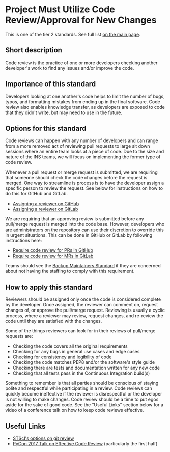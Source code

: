 # Project Must Utilize Code Review/Approval for New Changes

This is one of the tier 2 standards. See full list [on the main page](../README.md).

## Short description

Code review is the practice of one or more developers checking another developer's work to find any issues and/or improve the code.

## Importance of this standard

Developers looking at one another's code helps to limit the number of bugs, typos, and formatting mistakes from ending up in the final software. Code review also enables knowledge transfer, as developers are exposed to code that they didn't write, but may need to use in the future.

## Options for this standard

Code reviews can happen with any number of developers and can range from a more removed act of reviewing pull requests to large sit down sessions where an entire team looks at a piece of code. Due to the size and nature of the INS teams, we will focus on implementing the former type of code review.

Whenever a pull request or merge request is submitted, we are requiring that someone should check the code changes before the request is merged. One way to streamline is process is to have the developer assign a specific person to review the request. See below for instructions on how to do this for GitHub and GitLab.
- [Assigning a reviewer on GitHub](https://help.github.com/en/github/collaborating-with-issues-and-pull-requests/requesting-a-pull-request-review)
- [Assigning a reviewer on GitLab](https://docs.gitlab.com/ee/user/project/merge_requests/merge_request_approvals.html)

We are requiring that an approving review is submitted before any pull/merge request is merged into the code base. However, developers who are administrators on the repository can use their discretion to override this in urgent situations. This can be done in GitHub or GitLab by following instructions here:
- [Require code review for PRs in GitHub](https://docs.github.com/en/repositories/configuring-branches-and-merges-in-your-repository/defining-the-mergeability-of-pull-requests/managing-a-branch-protection-rule)
- [Require code review for MRs in GitLab](https://docs.gitlab.com/ee/user/project/merge_requests/merge_request_approvals.html)

Teams should see the [Backup Maintainers Standard](backup_maintainers.md) if they are concerned about not having the staffing to comply with this requirement.

## How to apply this standard

Reviewers should be assigned only once the code is considered complete by the developer. Once assigned, the reviewer can comment on, request changes of, or approve the pull/merge request. Reviewing is usually a cyclic process, where a reviewer may review, request changes, and re-review the code until they are satisfied with the changes.

Some of the things reviewers can look for in their reviews of pull/merge requests are:
- Checking the code covers all the original requirements
- Checking for any bugs in general use cases and edge cases
- Checking for consistency and legibility of code
- Checking the code matches PEP8 and/or the software's style guide
- Checking there are tests and documentation written for any new code
- Checking that all tests pass in the Continuous Integration build(s)

Something to remember is that all parties should be conscious of staying polite and respectful while participating in a review. Code reviews can quickly become ineffective if the reviewer is disrespectful or the developer is not willing to make changes. Code review should be a time to put egos aside for the sake of good code. See the "Useful Links" section below for a video of a conference talk on how to keep code reviews effective.

## Useful Links

- [STScI's options on git review](https://github.com/spacetelescope/style-guides/blob/master/guides/git-pr-review.md)
- [PyCon 2017 Talk on Effective Code Review](https://www.youtube.com/watch?v=iNG1a--SIlk) (particularly the first half)
